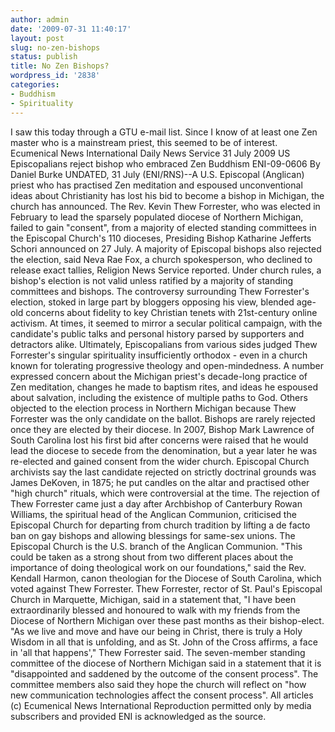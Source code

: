 ```yaml
---
author: admin
date: '2009-07-31 11:40:17'
layout: post
slug: no-zen-bishops
status: publish
title: No Zen Bishops?
wordpress_id: '2838'
categories:
- Buddhism
- Spirituality
---
```


I saw this today through a GTU e-mail list. Since I know of at least one
Zen master who is a mainstream priest, this seemed to be of interest.
Ecumenical News International Daily News Service 31 July 2009 US
Episcopalians reject bishop who embraced Zen Buddhism ENI-09-0606 By
Daniel Burke UNDATED, 31 July (ENI/RNS)--A U.S. Episcopal (Anglican)
priest who has practised Zen meditation and espoused unconventional
ideas about Christianity has lost his bid to become a bishop in
Michigan, the church has announced. The Rev. Kevin Thew Forrester, who
was elected in February to lead the sparsely populated diocese of
Northern Michigan, failed to gain "consent", from a majority of elected
standing committees in the Episcopal Church's 110 dioceses, Presiding
Bishop Katharine Jefferts Schori announced on 27 July. A majority of
Episcopal bishops also rejected the election, said Neva Rae Fox, a
church spokesperson, who declined to release exact tallies, Religion
News Service reported. Under church rules, a bishop's election is not
valid unless ratified by a majority of standing committees and bishops.
The controversy surrounding Thew Forrester's election, stoked in large
part by bloggers opposing his view, blended age-old concerns about
fidelity to key Christian tenets with 21st-century online activism. At
times, it seemed to mirror a secular political campaign, with the
candidate's public talks and personal history parsed by supporters and
detractors alike. Ultimately, Episcopalians from various sides judged
Thew Forrester's singular spirituality insufficiently orthodox - even in
a church known for tolerating progressive theology and open-mindedness.
A number expressed concern about the Michigan priest's decade-long
practice of Zen meditation, changes he made to baptism rites, and ideas
he espoused about salvation, including the existence of multiple paths
to God. Others objected to the election process in Northern Michigan
because Thew Forrester was the only candidate on the ballot. Bishops are
rarely rejected once they are elected by their diocese. In 2007, Bishop
Mark Lawrence of South Carolina lost his first bid after concerns were
raised that he would lead the diocese to secede from the denomination,
but a year later he was re-elected and gained consent from the wider
church. Episcopal Church archivists say the last candidate rejected on
strictly doctrinal grounds was James DeKoven, in 1875; he put candles on
the altar and practised other "high church" rituals, which were
controversial at the time. The rejection of Thew Forrester came just a
day after Archbishop of Canterbury Rowan Williams, the spiritual head of
the Anglican Communion, criticised the Episcopal Church for departing
from church tradition by lifting a de facto ban on gay bishops and
allowing blessings for same-sex unions. The Episcopal Church is the U.S.
branch of the Anglican Communion. "This could be taken as a strong shout
from two different places about the importance of doing theological work
on our foundations," said the Rev. Kendall Harmon, canon theologian for
the Diocese of South Carolina, which voted against Thew Forrester. Thew
Forrester, rector of St. Paul's Episcopal Church in Marquette, Michigan,
said in a statement that, "I have been extraordinarily blessed and
honoured to walk with my friends from the Diocese of Northern Michigan
over these past months as their bishop-elect. "As we live and move and
have our being in Christ, there is truly a Holy Wisdom in all that is
unfolding, and as St. John of the Cross affirms, a face in 'all that
happens'," Thew Forrester said. The seven-member standing committee of
the diocese of Northern Michigan said in a statement that it is
"disappointed and saddened by the outcome of the consent process". The
committee members also said they hope the church will reflect on "how
new communication technologies affect the consent process". All articles
(c) Ecumenical News International Reproduction permitted only by media
subscribers and provided ENI is acknowledged as the source.
